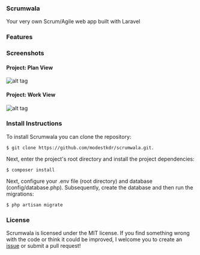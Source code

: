 ### Scrumwala
Your very own Scrum/Agile web app built with Laravel

### Features

### Screenshots

#### Project: Plan View
![alt tag](https://raw.githubusercontent.com/modestkdr/Scrumwala/master/screenshots/project-plan-view.png)


#### Project: Work View
![alt tag](https://raw.githubusercontent.com/modestkdr/Scrumwala/master/screenshots/project-show-view.png)

### Install Instructions
To install Scrumwala you can clone the repository:

```
$ git clone https://github.com/modestkdr/scrumwala.git.
```


Next, enter the project's root directory and install the project dependencies:

```
$ composer install
```

Next, configure your .env file (root directory) and database (config/database.php). Subsequently, create the database and then run the migrations:

```
$ php artisan migrate
```

### License
Scrumwala is licensed under the MIT license. If you find something wrong with the code or think it could be improved, I welcome you to create an <a href="https://github.com/modestkdr/scrumwala/issues">issue</a> or submit a pull request!
